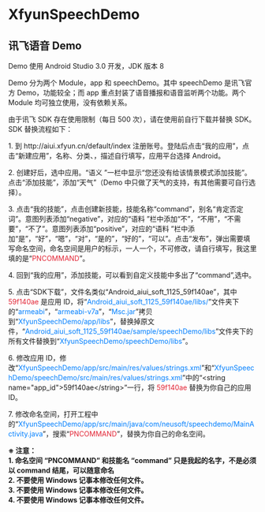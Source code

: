 # XfyunSpeechDemo

## 讯飞语音 Demo

Demo 使用 Android Studio 3.0 开发，JDK 版本 8
<p>
Demo 分为两个 Module，app 和 speechDemo。其中 speechDemo 是讯飞官方 Demo，功能较全；而 app 重点封装了语音播报和语音监听两个功能。两个 Module 均可独立使用，没有依赖关系。
<p>
由于讯飞 SDK 存在使用限制（每日 500 次），请在使用前自行下载并替换 SDK。SDK 替换流程如下：
<p>
1. 到 http://aiui.xfyun.cn/default/index 注册账号。登陆后点击“我的应用”，点击“新建应用”，名称、分类、，描述自行填写，应用平台选择 Android。
<p>
2. 创建好后，选中应用。“语义 ”一栏中显示“您还没有给该情景模式添加技能”。点击“添加技能”，添加“天气”（Demo 中只做了天气的支持，有其他需要可自行选择）。
<p>
3. 点击“我的技能”，点击创建新技能，技能名称“command”，别名“肯定否定词”。意图列表添加“negative”，对应的“语料 ”栏中添加“不”，“不用”，“不需要”，“不了”。意图列表添加“positive”，对应的“语料 ”栏中添加“是”，“好”，“嗯”，“对”，“是的”，“好的”，“可以”。点击“发布”，弹出需要填写命名空间，命名空间是用户的标示，一人一个，不可修改，请自行填写，我这里填的是“<font color="#E32636">PNCOMMAND</font>”。
<p>
4. 回到“我的应用”，添加技能，可以看到自定义技能中多出了“command”,选中。
<p>
5. 点击“SDK下载”，文件名类似“Android_aiui_soft_1125_59f140ae”，其中 <font color="#E32636">59f140ae</font> 是应用 ID，将“<font color="#007FFF">Android_aiui_soft_1125_59f140ae/libs/</font>”文件夹下的“<font color="#007FFF">armeabi</font>”，“<font color="#007FFF">armeabi-v7a</font>”，“<font color="#007FFF">Msc.jar</font>”拷贝到“<font color="#007FFF">XfyunSpeechDemo/app/libs</font>”，替换掉原文件，“<font color="#007FFF">Android_aiui_soft_1125_59f140ae/sample/speechDemo/libs</font>”文件夹下的所有文件替换到“<font color="#007FFF">XfyunSpeechDemo/speechDemo/libs</font>”。
<p>
6. 修改应用 ID，修改“<font color="#007FFF">XfyunSpeechDemo/app/src/main/res/values/strings.xml</font>”和“<font color="#007FFF">XfyunSpeechDemo/speechDemo/src/main/res/values/strings.xml</font>”中的“&lt;string name="app_id"&gt;59f140ae&lt;/string&gt;”一行，将 <font color="#E32636">59f140ae</font> 替换为你自己的应用 ID。
<p>
7. 修改命名空间，打开工程中的“<font color="#007FFF">XfyunSpeechDemo/app/src/main/java/com/neusoft/speechdemo/MainActivity.java</font>”，搜索“<font color="#E32636">PNCOMMAND</font>”，替换为你自己的命名空间。

**※ 注意：**
</br>
**1. 命名空间 “PNCOMMAND” 和技能名 “command” 只是我起的名字，不是必须以 command 结尾，可以随意命名**
</br>
**2. 不要使用 Windows 记事本修改任何文件。**
</br>
**3. 不要使用 Windows 记事本修改任何文件。**
</br>
**4. 不要使用 Windows 记事本修改任何文件。**
